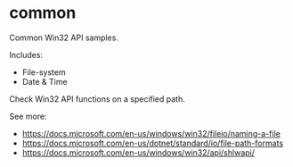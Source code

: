 # common

Common Win32 API samples.

Includes:
* File-system
* Date & Time

Check Win32 API functions on a specified path.

See more:
* https://docs.microsoft.com/en-us/windows/win32/fileio/naming-a-file
* https://docs.microsoft.com/en-us/dotnet/standard/io/file-path-formats
* https://docs.microsoft.com/en-us/windows/win32/api/shlwapi/